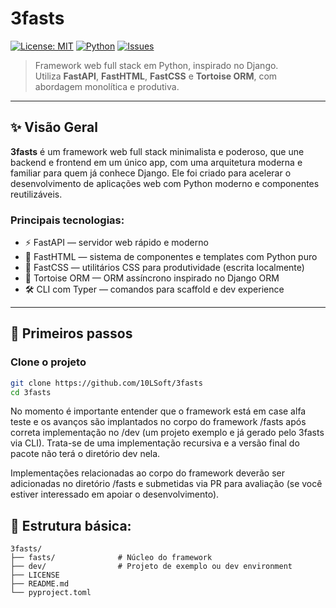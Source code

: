 # 3fasts

[![License: MIT](https://img.shields.io/badge/License-MIT-yellow.svg)](./LICENSE)
[![Python](https://img.shields.io/badge/python-3.10%2B-blue.svg)](https://www.python.org/)
[![Issues](https://img.shields.io/github/issues/10LSoft/3fasts)](https://github.com/10LSoft/3fasts/issues)

> Framework web full stack em Python, inspirado no Django.  
> Utiliza **FastAPI**, **FastHTML**, **FastCSS** e **Tortoise ORM**, com abordagem monolítica e produtiva.

---

## ✨ Visão Geral

**3fasts** é um framework web full stack minimalista e poderoso, que une
backend e frontend em um único app, com uma arquitetura moderna e familiar para
quem já conhece Django. Ele foi criado para acelerar o desenvolvimento de
aplicações web com Python moderno e componentes reutilizáveis.

### Principais tecnologias:

- ⚡️ FastAPI — servidor web rápido e moderno
- 🧩 FastHTML — sistema de componentes e templates com Python puro
- 🎨 FastCSS — utilitários CSS para produtividade (escrita localmente)
- 🐢 Tortoise ORM — ORM assíncrono inspirado no Django ORM
- 🛠 CLI com Typer — comandos para scaffold e dev experience

---

## 🚀 Primeiros passos

### Clone o projeto

```bash
git clone https://github.com/10LSoft/3fasts
cd 3fasts
```

No momento é importante entender que o framework está em case alfa teste e os
avanços são implantados no corpo do framework /fasts após correta implementação
no /dev (um projeto exemplo e já gerado pelo 3fasts via CLI). Trata-se de uma
implementação recursiva e a versão final do pacote não terá o diretório dev
nela.

Implementações relacionadas ao corpo do framework deverão ser adicionadas no
diretório /fasts e submetidas via PR para avaliação (se você estiver
interessado em apoiar o desenvolvimento).

## 🧱 Estrutura básica:

```
3fasts/
├── fasts/              # Núcleo do framework
├── dev/                # Projeto de exemplo ou dev environment
├── LICENSE
├── README.md
└── pyproject.toml
```
